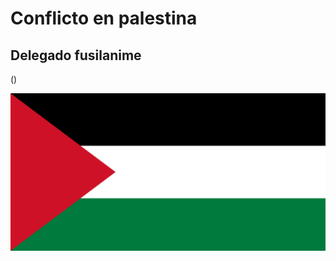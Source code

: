 # Conflicto en palestina

## Delegado fusilanime

()

![Flag_of_Palestine_(original_version).svg.png](img/Flag_of_Palestine_%28original_version%29.svg.png)

